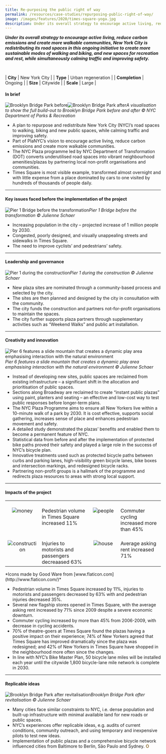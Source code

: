 ```yaml
---
title: Re-purposing the public right of way
permalink: /resources/case-studies/repurposing-public-right-of-way/
image: /images/features/2020/times-square-yoga.jpg
description: Under its overall strategy to encourage active living, reduce carbon emissions and create more walkable communities, New York City is redistributing its road spaces in this ongoing initiative to create more sustainable modes of walking and biking, and new spaces for recreation and rest, while simultaneously calming traffic and improving safety.
---
```


***Under its overall strategy to encourage active living, reduce carbon emissions and create more walkable communities, New York City is redistributing its road spaces in this ongoing initiative to create more sustainable modes of walking and biking, and new spaces for recreation and rest, while simultaneously calming traffic and improving safety.*** 

<br>

| **City** | New York City |
| **Type** | Urban regeneration |
| **Completion** | Ongoing |
| **Size** | Citywide |
| **Scale** | Large |

#### **In brief**

![Brooklyn Bridge Park before](/images/features/2020/bbp-before.jpg/)![Brooklyn Bridge Park after](/images/features/2020/bbp-after.jpg/)*A visualisation to show the full build-out to Brooklyn Bridge Park before and after © NYC Department of Parks & Recreation*

- A plan to repurpose and redistribute New York City (NYC)’s road spaces to walking, biking and new public spaces, while calming traffic and improving safety. 
- Part of PlaNYC’s vision to encourage active living, reduce carbon emissions and create more walkable communities. 
- The NYC Plaza programme led by NYC Department of Transformation (DOT) converts underutilised road spaces into vibrant neighbourhood amenities/plazas by partnering local non-profit organisations and communities.
- Times Square is most visible example, transformed almost overnight and with little expense from a place dominated by cars to one visited by hundreds of thousands of people daily. 

---

#### **Key issues faced before the implementation of the project**

![Pier 1 Bridge before the transformation](/images/features/2020/bbp-before2.jpg/)*Pier 1 Bridge before the transformation © Julienne Schaer*

- Increasing population in the city – projected increase of 1 million people by 2030. 
- Congested, poorly designed, and visually unappealing streets and sidewalks in Times Square.
- The need to improve cyclists’ and pedestrians’ safety.

---

#### **Leadership and governance**

![Pier 1 during the construction](/images/features/2020/bbp-construction.jpg/)*Pier 1 during the construction © Julienne Schaer*

- New plaza sites are nominated through a community-based process and selected by the city. 
- The sites are then planned and designed by the city in consultation with the community. 
- The city funds the construction and partners not-for-profit organisations to maintain the spaces.
- The city further supports plaza partners through supplementary activities such as “Weekend Walks” and public art installation.

---

#### **Creativity and innovation**

![Pier 6 features a slide mountain that creates a dynamic play area emphasising interaction with the natural environment](/images/features/2020/bbp-mountain-slide.jpg/)*Pier 6 features a slide mountain that creates a dynamic play area emphasising interaction with the natural environment © Julienne Schaer*

- Instead of developing new sites, public spaces are reclaimed from existing infrastructure – a significant shift in the allocation and prioritisation of public spaces. 
- Sections along Broadway are reclaimed to create “instant public plazas” using paint, planters and seating – an effective and low-cost way to test public responses before longer-term plans. 
- The NYC Plaza Programme aims to ensure all New Yorkers live within a 10-minute walk of a park by 2030. It is cost effective, supports social gathering, increases sense of place and enhances pedestrian movement and safety.
- A detailed study demonstrated the plazas’ benefits and enabled them to become a permanent feature of NYC. 
- Statistical data from before and after the implementation of protected bike paths proved their safety and played a large role in the success of NYC’s bicycle plan. 
- Innovative treatments used such as protected bicycle paths between curbs and parking lanes, high-visibility green bicycle lanes, bike boxes and intersection markings, and redesigned bicycle racks. 
- Partnering non-profit groups is a hallmark of the programme and redirects plaza resources to areas with strong local support. 

---

#### **Impacts of the project**

<table style="width: 100%;" cellpadding="0">
<tbody>
<tr>
<td style="width: 80px; text-align: center; vertical-align: top;"><br><img src="/images/features/2020/money.png" alt="money" /><br></td>
<td style="text-align: left; vertical-align: top;"><br>Pedestrian volume in Times Square increased 11%<br></td>
<td style="width: 80px; text-align: center; vertical-align: top;"><br><img src="/images/features/2020/people.png" alt="people" /><br></td>
<td style="text-align: left; vertical-align: top;"><br>Commuter cycling increased more than 45%<br></td>
</tr>
<tr>
<td style="width: 80px; text-align: center; vertical-align: top;"><br><img src="/images/features/2020/construction.png" alt="construction" /><br></td>
<td style="text-align: left; vertical-align: top;"><br>Injuries to motorists and passengers decreaased 63%<br></td>
<td style="width: 80px; text-align: center; vertical-align: top;"><br><img src="/images/features/2020/house.png" alt="house" /><br></td>
<td style="text-align: left; vertical-align: top;"><br>Average asking rent increased 71%<br></td>
</tr>
</tbody>
</table>*Icons made by Good Ware from [www.flaticon.com](http://www.flaticon.com/)*

- Pedestrian volume in Times Square increased by 11%, injuries to motorists and passengers decreased by 63% with and pedestrian injuries decreased 35%. 
- Several new flagship stores opened in Times Square, with the average asking rent increased by 71% since 2009 despite a severe economic downturn.
- Commuter cycling increased by more than 45% from 2006-2009, with decrease in cycling accidents.
- 70% of theatre-goers at Times Square found the plazas having a positive impact on their experience; 74% of New Yorkers agreed that Times Square has improved dramatically since the plaza was redesigned; and 42% of New Yorkers in Times Square have shopped in the neighbourhood more often since the changes.
- In line with NYC’s Bike Master Plan, 50 bicycle lane miles will be installed each year until the citywide 1,800 bicycle-lane mile network is complete in 2030.

---

#### **Replicable ideas**

![Brooklyn Bridge Park after revitalisation](/images/features/2020/brooklyn-bridge-park.jpg/)*Brooklyn Bridge Park after revitalisation © Julienne Schaer*

- Many cities face similar constraints to NYC, i.e. dense population and built-up infrastructure with minimal available land for new roads or public spaces.
- NYC’s experiences offer replicable ideas, e.g. audits of current conditions, community outreach, and using temporary and inexpensive pilots to test new ideas. 
- Implementation of public plazas and a comprehensive bicycle network influenced cities from Baltimore to Berlin, São Paulo and Sydney. **<font color="#967942">O</font>**
